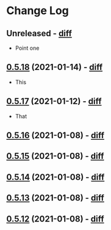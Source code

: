 # Change Log


## Unreleased - [diff](https://github.com/Cielquan/python_test-cielquan/compare/v0.5.18...master)

- Point one


## [0.5.18](https://github.com/Cielquan/python_test-cielquan/releases/v0.5.18) (2021-01-14) - [diff](https://github.com/Cielquan/python_test-cielquan/compare/v0.5.17...v0.5.18)

- This


## [0.5.17](https://github.com/Cielquan/python_test-cielquan/releases/v0.5.17) (2021-01-12) - [diff](https://github.com/Cielquan/python_test-cielquan/compare/v0.5.16...v0.5.17)

- That


## [0.5.16](https://github.com/Cielquan/python_test-cielquan/releases/v0.5.16) (2021-01-08) - [diff](https://github.com/Cielquan/python_test-cielquan/compare/v0.5.15...v0.5.16)


## [0.5.15](https://github.com/Cielquan/python_test-cielquan/releases/v0.5.15) (2021-01-08) - [diff](https://github.com/Cielquan/python_test-cielquan/compare/v0.5.14...v0.5.15)


## [0.5.14](https://github.com/Cielquan/python_test-cielquan/releases/v0.5.14) (2021-01-08) - [diff](https://github.com/Cielquan/python_test-cielquan/compare/v0.5.13...v0.5.14)


## [0.5.13](https://github.com/Cielquan/python_test-cielquan/releases/v0.5.13) (2021-01-08) - [diff](https://github.com/Cielquan/python_test-cielquan/compare/v0.5.12...v0.5.13)


## [0.5.12](https://github.com/Cielquan/python_test-cielquan/releases/v0.5.12) (2021-01-08) - [diff](https://github.com/Cielquan/python_test-cielquan/compare/v0.5.11...v0.5.12)
